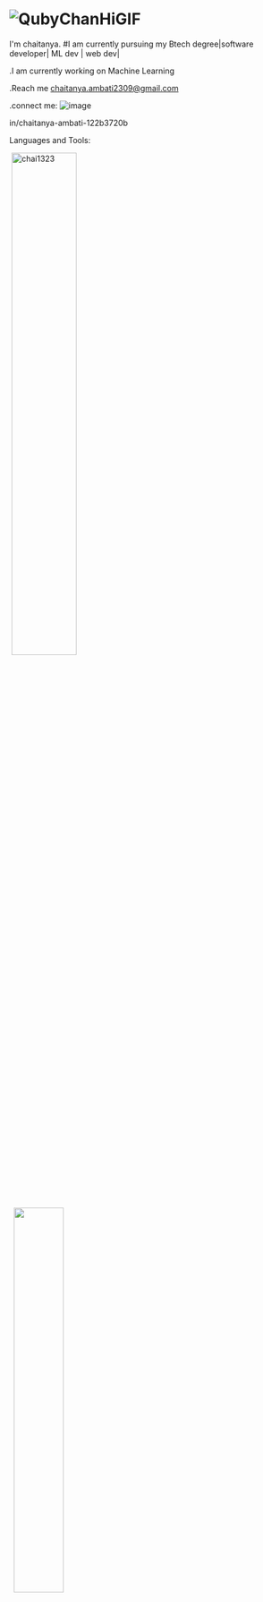 #  ![QubyChanHiGIF](https://user-images.githubusercontent.com/83417179/225971133-3183c6ae-9b5c-4553-8410-b83b5737d7d2.gif)
I'm chaitanya.
#I am currently pursuing my Btech degree|software developer| ML dev | web dev|


.I am currently working on Machine Learning


.Reach me chaitanya.ambati2309@gmail.com


.connect me:
![image](https://user-images.githubusercontent.com/83417179/225981179-31b30248-31da-40cf-bed9-202b6346c36f.png)


in/chaitanya-ambati-122b3720b


Languages and Tools:




<p align ="left">&nbsp;<img src="https://github-readme-stats.vercel.app/api?username=chai1323&show_icons=true&locale=en&theme=highcontrast" alt="chai1323" width = "48%"/>
 &nbsp;&nbsp;
 <p align="left"> &nbsp; <img src="https://github-readme-stats.vercel.app/api/top-langs/?username=chai1323&layout=compact&theme=highcontrast" width="42%"/></p>



